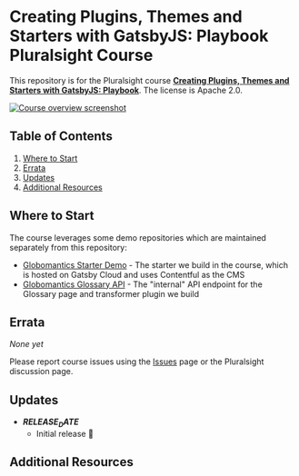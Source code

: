 # Creating Plugins, Themes and Starters with GatsbyJS: Playbook Pluralsight Course

This repository is for the Pluralsight course **[Creating Plugins, Themes and Starters with GatsbyJS: Playbook]($COURSE_LINK$)**. The license is Apache 2.0.

[![Course overview screenshot]($COURSE_HERO_IMAGE$)]($COURSE_LINK$)


## Table of Contents

1. [Where to Start](#where-to-start)
1. [Errata](#errata)
1. [Updates](#updates)
1. [Additional Resources](#additional-resources)

## Where to Start

The course leverages some demo repositories which are maintained separately from this repository:

- [Globomantics Starter Demo](https://github.com/kamranayub/pluralsight-gatsby-demo-starter) - The starter we build in the course, which is hosted on Gatsby Cloud and uses Contentful as the CMS
- [Globomantics Glossary API](https://pluralsight-globomantics-glossary-api.netlify.app/api/glossary) - The "internal" API endpoint for the Glossary page and transformer plugin we build

## Errata

*None yet*

Please report course issues using the [Issues](issues) page or the Pluralsight discussion page.

## Updates

- **$RELEASE_DATE$**
  - Initial release 🎉

## Additional Resources
